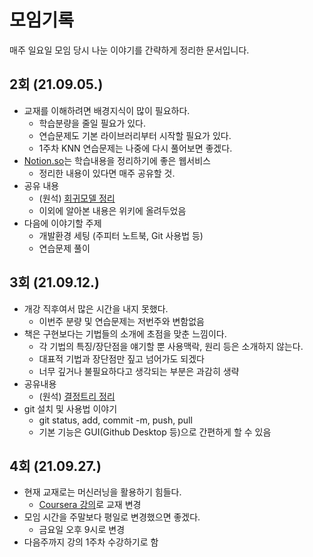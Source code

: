 # 모임기록
매주 일요일 모임 당시 나눈 이야기를 간략하게 정리한 문서입니다.

## 2회 (21.09.05.)
  * 교재를 이해하려면 배경지식이 많이 필요하다.
    * 학습분량을 줄일 필요가 있다.
    * 연습문제도 기본 라이브러리부터 시작할 필요가 있다.
    * 1주차 KNN 연습문제는 나중에 다시 풀어보면 좋겠다.
  * [Notion.so](https://www.notion.so/)는 학습내용을 정리하기에 좋은 웹서비스
    * 정리한 내용이 있다면 매주 공유할 것.
  * 공유 내용
    * (원석) [회귀모델 정리](https://flower-dove-ecc.notion.site/Regression-29bdb2f53a5740df8729b6cbfa98e751)
    * 이외에 알아본 내용은 위키에 올려두었음
  * 다음에 이야기할 주제
    * 개발환경 세팅 (주피터 노트북, Git 사용법 등)
    * 연습문제 풀이

## 3회 (21.09.12.)
  * 개강 직후여서 많은 시간을 내지 못했다.
     * 이번주 분량 및 연습문제는 저번주와 변함없음
  * 책은 구현보다는 기법들의 소개에 초점을 맞춘 느낌이다.
     * 각 기법의 특징/장단점을 얘기할 뿐 사용맥락, 원리 등은 소개하지 않는다.
     * 대표적 기법과 장단점만 짚고 넘어가도 되겠다
     * 너무 깊거나 불필요하다고 생각되는 부분은 과감히 생략
  * 공유내용
     * (원석) [결정트리 정리](https://flower-dove-ecc.notion.site/Decision-Tree-826f4f0fed8c4794ac3a335452a8d3c7)
  * git 설치 및 사용법 이야기
     * git status, add, commit -m, push, pull
     * 기본 기능은 GUI(Github Desktop 등)으로 간편하게 할 수 있음

## 4회 (21.09.27.)
  * 현재 교재로는 머신러닝을 활용하기 힘들다.
     * [Coursera 강의](https://www.coursera.org/learn/machine-learning)로 교재 변경
  * 모임 시간을 주말보다 평일로 변경했으면 좋겠다.
     * 금요일 오후 9시로 변경
  * 다음주까지 강의 1주차 수강하기로 함
